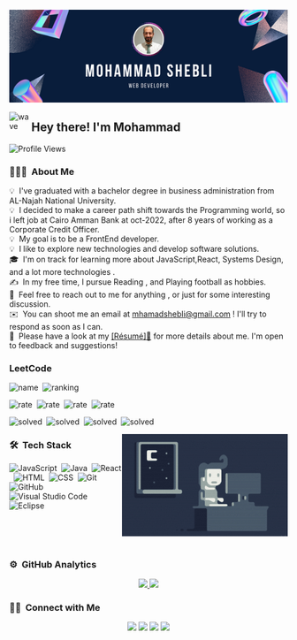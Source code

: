 ![Mohammad Shebli Singh Banner](<img alt="banner" src="./../assets/banner.png/>)

<img alt="wave" src="./assets/Hand-Wave.gif" width='40' align="left"/><h2>Hey there! I'm Mohammad </h2>

<!-- ## 👋 &nbsp;Hey there! I'm Mohammad Shebli -->

![Profile Views ](https://vbr.wocr.tk/badge?page_id=shebli91.shebli91&color=0576b7)

### 👨🏻‍💻 &nbsp;About Me

💡 &nbsp;I've graduated with a bachelor degree in business administration from AL-Najah National University.\
💡 &nbsp;I decided to make a career path shift towards the Programming world, so i left job at Cairo Amman Bank at oct-2022, after 8 years of working as a Corporate Credit Officer.\
💡 &nbsp;My goal is to be a FrontEnd developer.\
💡 &nbsp;I like to explore new technologies and develop software solutions.\
🎓 &nbsp;I'm on track for learning more about JavaScript,React, Systems Design, and a lot more technologies .\
✍️ &nbsp;In my free time, I pursue Reading , and Playing football as hobbies.\
💬 &nbsp;Feel free to reach out to me for anything , or just for some interesting discussion.\
✉️ &nbsp;You can shoot me an email at mhamadshebli@gmail.com ! I'll try to respond as soon as I can.\
📄 &nbsp;Please have a look at my <a href="assets/Shebli_CV.pdf" download>[Résumé]📄</a> for more details about me. I'm open to feedback and suggestions!

### LeetCode

![name](https://badges.peiyuan.ch/leetcode/mhamadshebli/name?logo=leetcode)&nbsp;
![ranking](https://badges.peiyuan.ch/leetcode/mhamadshebli/ranking?logo=leetcode)

![rate](https://badges.peiyuan.ch/leetcode/mhamadshebli/rate?logo=leetcode)&nbsp;
![rate](https://badges.peiyuan.ch/leetcode/mhamadshebli/rate?logo=leetcode&difficulty=easy)&nbsp;
![rate](https://badges.peiyuan.ch/leetcode/mhamadshebli/rate?logo=leetcode&difficulty=medium)&nbsp;
![rate](https://badges.peiyuan.ch/leetcode/mhamadshebli/rate?logo=leetcode&difficulty=hard)

![solved](https://badges.peiyuan.ch/leetcode/mhamadshebli/solved?logo=leetcode)&nbsp;
![solved](https://badges.peiyuan.ch/leetcode/mhamadshebli/solved?logo=leetcode&difficulty=easy)&nbsp;
![solved](https://badges.peiyuan.ch/leetcode/mhamadshebli/solved?logo=leetcode&difficulty=medium)&nbsp;
![solved](https://badges.peiyuan.ch/leetcode/mhamadshebli/solved?logo=leetcode&difficulty=hard)

<img alt="Night Coding" src="assets/Night-Coding.gif" align="right"/>

### 🛠 &nbsp;Tech Stack

![JavaScript](https://img.shields.io/badge/-JavaScript-05122A?style=flat&logo=javascript)&nbsp;
![Java](https://img.shields.io/badge/-Java-05122A?style=flat&logo=Java&logoColor=FFA518)&nbsp;
![React](https://img.shields.io/badge/-React-05122A?style=flat&logo=react)&nbsp;
![HTML](https://img.shields.io/badge/-HTML-05122A?style=flat&logo=HTML5)&nbsp;
![CSS](https://img.shields.io/badge/-CSS-05122A?style=flat&logo=CSS3&logoColor=1572B6)&nbsp;
![Git](https://img.shields.io/badge/-Git-05122A?style=flat&logo=git)&nbsp;
![GitHub](https://img.shields.io/badge/-GitHub-05122A?style=flat&logo=github)&nbsp;
![Visual Studio Code](https://img.shields.io/badge/-Visual%20Studio%20Code-05122A?style=flat&logo=visual-studio-code&logoColor=007ACC)&nbsp;
![Eclipse](https://img.shields.io/badge/-Eclipse-05122A?style=flat&logo=eclipse-ide&logoColor=2C2255)

<br>
<br>
<br>

### ⚙️ &nbsp;GitHub Analytics

<p align="center">
<a href="https://github.com/shebli91">
  <img height="180em" src="https://github-readme-stats-eight-theta.vercel.app/api?username=shebli91&show_icons=true&theme=algolia&include_all_commits=true&count_private=true"/>
  <img height="180em" src="https://github-readme-stats-eight-theta.vercel.app/api/top-langs/?username=shebli91&layout=compact&langs_count=8&theme=algolia"/>
</a>
</p>

### 🤝🏻 &nbsp;Connect with Me

<p align="center">
<a href="https://shebli91.github.io/Portfolio/"><img src="https://img.shields.io/badge/-mohammadshebli.com-3423A6?style=flat&logo=Google-Chrome&logoColor=white"/></a>
<a href="https://www.linkedin.com/in/mohammed-shebli-b54638243/"><img src="https://img.shields.io/badge/-Mohammad%20Shebli%20-0077B5?style=flat&logo=Linkedin&logoColor=white"/></a>
<a href="mailto:mhamadshebli@gmail.com"><img src="https://img.shields.io/badge/-mhamadshebli@gmail.com-D14836?style=flat&logo=Gmail&logoColor=white"/></a>
<a href="https://www.facebook.com/mhamad.shebli"><img src="https://img.shields.io/badge/-@mhamad.shebli-1877F2?style=flat&logo=Facebook&logoColor=white"/></a>
</p>
